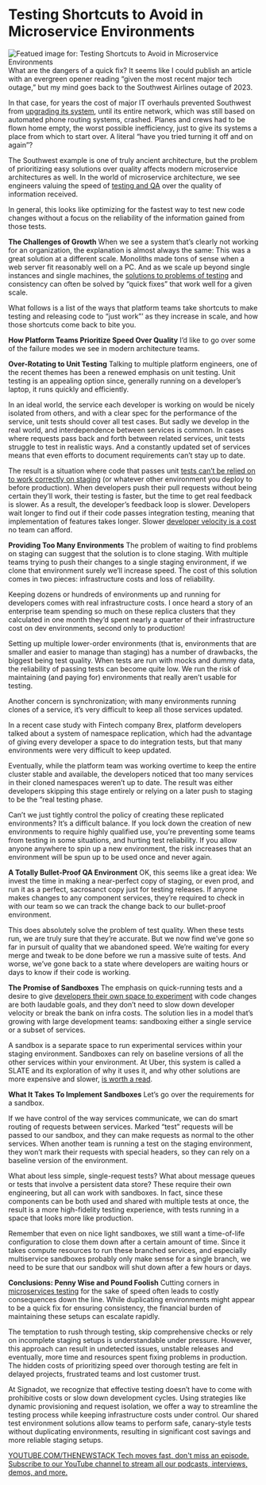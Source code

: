 # Testing Shortcuts to Avoid in Microservice Environments
![Featued image for: Testing Shortcuts to Avoid in Microservice Environments](https://cdn.thenewstack.io/media/2024/09/e7c91d21-shark-1024x576.jpg)
What are the dangers of a quick fix? It seems like I could publish an article with an evergreen opener reading “given the most recent major tech outage,” but my mind goes back to the Southwest Airlines outage of 2023.

In that case, for years the cost of major IT overhauls prevented Southwest from [upgrading its system](https://thenewstack.io/faa-flight-cancellations-a-lesson-in-application-resiliency/), until its entire network, which was still based on automated phone routing systems, crashed. Planes and crews had to be flown home empty, the worst possible inefficiency, just to give its systems a place from which to start over. A literal “have you tried turning it off and on again”?

The Southwest example is one of truly ancient architecture, but the problem of prioritizing easy solutions over quality affects modern microservice architectures as well. In the world of microservice architecture, we see engineers valuing the speed of [testing and QA](https://roadmap.sh/qa) over the quality of information received.

In general, this looks like optimizing for the fastest way to test new code changes without a focus on the reliability of the information gained from those tests.

**The Challenges of Growth**
When we see a system that’s clearly not working for an organization, the explanation is almost always the same: This was a great solution at a different scale. Monoliths made tons of sense when a web server fit reasonably well on a PC. And as we scale up beyond single instances and single machines, the [solutions to problems of testing](https://thenewstack.io/shifting-testing-left-the-request-isolation-solution/) and consistency can often be solved by “quick fixes” that work well for a given scale.

What follows is a list of the ways that platform teams take shortcuts to make testing and releasing code to “just work”’ as they increase in scale, and how those shortcuts come back to bite you.

**How Platform Teams Prioritize Speed Over Quality**
I’d like to go over some of the failure modes we see in modern architecture teams.

**Over-Rotating to Unit Testing**
Talking to multiple platform engineers, one of the recent themes has been a renewed emphasis on unit testing. Unit testing is an appealing option since, generally running on a developer’s laptop, it runs quickly and efficiently.

In an ideal world, the service each developer is working on would be nicely isolated from others, and with a clear spec for the performance of the service, unit tests should cover all test cases. But sadly we develop in the real world, and interdependence between services is common. In cases where requests pass back and forth between related services, unit tests struggle to test in realistic ways. And a constantly updated set of services means that even efforts to document requirements can’t stay up to date.

The result is a situation where code that passes unit [tests can’t be relied on to work correctly on staging](https://thenewstack.io/why-staging-doesnt-scale-for-microservice-testing/) (or whatever other environment you deploy to before production). When developers push their pull requests without being certain they’ll work, their testing is faster, but the time to get real feedback is slower. As a result, the developer’s feedback loop is slower. Developers wait longer to find out if their code passes integration testing, meaning that implementation of features takes longer. Slower [developer velocity is a cost](https://thenewstack.io/cutting-the-high-cost-of-testing-microservices/) no team can afford.

**Providing Too Many Environments**
The problem of waiting to find problems on staging can suggest that the solution is to clone staging. With multiple teams trying to push their changes to a single staging environment, if we clone that environment surely we’ll increase speed. The cost of this solution comes in two pieces: infrastructure costs and loss of reliability.

Keeping dozens or hundreds of environments up and running for developers comes with real infrastructure costs. I once heard a story of an enterprise team spending so much on these replica clusters that they calculated in one month they’d spent nearly a quarter of their infrastructure cost on dev environments, second only to production!

Setting up multiple lower-order environments (that is, environments that are smaller and easier to manage than staging) has a number of drawbacks, the biggest being test quality. When tests are run with mocks and dummy data, the reliability of passing tests can become quite low. We run the risk of maintaining (and paying for) environments that really aren’t usable for testing.

Another concern is synchronization; with many environments running clones of a service, it’s very difficult to keep all those services updated.

In a recent case study with Fintech company Brex, platform developers talked about a system of namespace replication, which had the advantage of giving every developer a space to do integration tests, but that many environments were very difficult to keep updated.

Eventually, while the platform team was working overtime to keep the entire cluster stable and available, the developers noticed that too many services in their cloned namespaces weren’t up to date. The result was either developers skipping this stage entirely or relying on a later push to staging to be the “real testing phase.

Can’t we just tightly control the policy of creating these replicated environments? It’s a difficult balance. If you lock down the creation of new environments to require highly qualified use, you’re preventing some teams from testing in some situations, and hurting test reliability. If you allow anyone anywhere to spin up a new environment, the risk increases that an environment will be spun up to be used once and never again.

**A Totally Bullet-Proof QA Environment**
OK, this seems like a great idea: We invest the time in making a near-perfect copy of staging, or even prod, and run it as a perfect, sacrosanct copy just for testing releases. If anyone makes changes to any component services, they’re required to check in with our team so we can track the change back to our bullet-proof environment.

This does absolutely solve the problem of test quality. When these tests run, we are truly sure that they’re accurate. But we now find we’ve gone so far in pursuit of quality that we abandoned speed. We’re waiting for every merge and tweak to be done before we run a massive suite of tests. And worse, we’ve gone back to a state where developers are waiting hours or days to know if their code is working.

**The Promise of Sandboxes**
The emphasis on quick-running tests and a desire to give [developers their own space to experiment](https://thenewstack.io/7-reasons-why-developer-experience-is-a-strategic-priority/) with code changes are both laudable goals, and they don’t need to slow down developer velocity or break the bank on infra costs. The solution lies in a model that’s growing with large development teams: sandboxing either a single service or a subset of services.

A sandbox is a separate space to run experimental services within your staging environment. Sandboxes can rely on baseline versions of all the other services within your environment. At Uber, this system is called a SLATE and its exploration of why it uses it, and why other solutions are more expensive and slower, [is worth a read](https://www.uber.com/blog/simplifying-developer-testing-through-slate/).

**What It Takes To Implement Sandboxes**
Let’s go over the requirements for a sandbox.

If we have control of the way services communicate, we can do smart routing of requests between services. Marked “test” requests will be passed to our sandbox, and they can make requests as normal to the other services. When another team is running a test on the staging environment, they won’t mark their requests with special headers, so they can rely on a baseline version of the environment.

What about less simple, single-request tests? What about message queues or tests that involve a persistent data store? These require their own engineering, but all can work with sandboxes. In fact, since these components can be both used and shared with multiple tests at once, the result is a more high-fidelity testing experience, with tests running in a space that looks more like production.

Remember that even on nice light sandboxes, we still want a time-of-life configuration to close them down after a certain amount of time. Since it takes compute resources to run these branched services, and especially multiservice sandboxes probably only make sense for a single branch, we need to be sure that our sandbox will shut down after a few hours or days.

**Conclusions: Penny Wise and Pound Foolish**
Cutting corners in [microservices testing](https://thenewstack.io/shift-left-on-a-budget-cost-savvy-testing-for-microservices/) for the sake of speed often leads to costly consequences down the line. While duplicating environments might appear to be a quick fix for ensuring consistency, the financial burden of maintaining these setups can escalate rapidly.

The temptation to rush through testing, skip comprehensive checks or rely on incomplete staging setups is understandable under pressure. However, this approach can result in undetected issues, unstable releases and eventually, more time and resources spent fixing problems in production. The hidden costs of prioritizing speed over thorough testing are felt in delayed projects, frustrated teams and lost customer trust.

At Signadot, we recognize that effective testing doesn’t have to come with prohibitive costs or slow down development cycles. Using strategies like dynamic provisioning and request isolation, we offer a way to streamline the testing process while keeping infrastructure costs under control. Our shared test environment solutions allow teams to perform safe, canary-style tests without duplicating environments, resulting in significant cost savings and more reliable staging setups.

[
YOUTUBE.COM/THENEWSTACK
Tech moves fast, don't miss an episode. Subscribe to our YouTube
channel to stream all our podcasts, interviews, demos, and more.
](https://youtube.com/thenewstack?sub_confirmation=1)